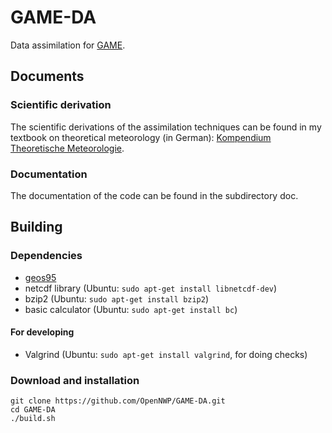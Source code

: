 # GAME-DA

Data assimilation for [GAME](https://github.com/OpenNWP/GAME).

## Documents

### Scientific derivation

The scientific derivations of the assimilation techniques can be found in my textbook on theoretical meteorology (in German): [Kompendium Theoretische Meteorologie](https://raw.githubusercontent.com/MHBalsmeier/kompendium/master/kompendium.pdf).

### Documentation

The documentation of the code can be found in the subdirectory doc.

## Building

### Dependencies

* [geos95](https://github.com/OpenNWP/geos95)
* netcdf library (Ubuntu: `sudo apt-get install libnetcdf-dev`)
* bzip2 (Ubuntu: `sudo apt-get install bzip2`)
* basic calculator (Ubuntu: `sudo apt-get install bc`)

#### For developing

* Valgrind (Ubuntu: `sudo apt-get install valgrind`, for doing checks)

### Download and installation

	git clone https://github.com/OpenNWP/GAME-DA.git
	cd GAME-DA
	./build.sh
